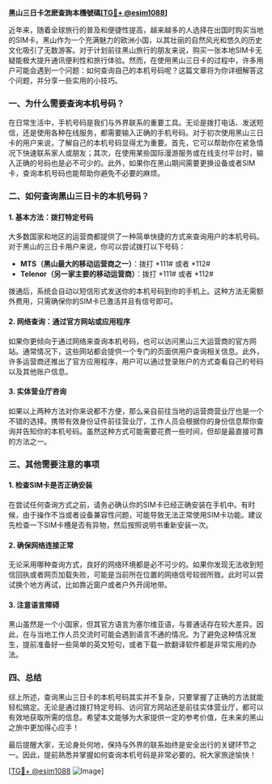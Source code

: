**黑山三日卡怎麽查詢本機號碼[[TG💪+ @esim1088](https://t.me/s/esim1088)]**

近年来，随着全球旅行的普及和便捷性提高，越来越多的人选择在出国时购买当地的SIM卡。黑山作为一个充满魅力的欧洲小国，以其壮丽的自然风光和悠久的历史文化吸引了无数游客。对于计划前往黑山旅行的朋友来说，购买一张本地SIM卡无疑能极大提升通讯便利性和旅行体验。然而，在使用黑山三日卡的过程中，许多用户可能会遇到一个问题：如何查询自己的本机号码呢？这篇文章将为你详细解答这个问题，并分享一些实用的小技巧。

### 一、为什么需要查询本机号码？

在日常生活中，手机号码是我们与外界联系的重要工具。无论是拨打电话、发送短信，还是使用各种在线服务，都需要输入正确的手机号码。对于初次使用黑山三日卡的用户来说，了解自己的本机号码显得尤为重要。首先，它可以帮助你在紧急情况下快速联系家人或朋友；其次，在使用某些国际漫游服务或在线支付平台时，输入正确的号码也是必不可少的。此外，如果你在黑山期间需要更换设备或者SIM卡，查询本机号码也能帮助你避免不必要的麻烦。

### 二、如何查询黑山三日卡的本机号码？

#### 1. 基本方法：拨打特定号码

大多数国家和地区的运营商都提供了一种简单快捷的方式来查询用户的本机号码。对于黑山的三日卡用户来说，你可以尝试拨打以下号码：

- **MTS（黑山最大的移动运营商之一）**：拨打 *111# 或者 *112#
- **Telenor（另一家主要的移动运营商）**：拨打 *111# 或者 *112#

拨通后，系统会自动以短信形式发送你的本机号码到你的手机上。这种方法无需额外费用，只需确保你的SIM卡已激活并且有信号即可。

#### 2. 网络查询：通过官方网站或应用程序

如果你更倾向于通过网络来查询本机号码，也可以访问黑山三大运营商的官方网站。通常情况下，这些网站都会提供一个专门的页面供用户查询相关信息。此外，许多运营商还推出了官方应用程序，用户可以通过登录账户的方式查看自己的号码以及其他账户信息。

#### 3. 实体营业厅咨询

如果以上两种方法对你来说都不方便，那么亲自前往当地的运营商营业厅也是一个不错的选择。携带有效身份证件前往营业厅，工作人员会根据你的身份信息帮你查询并告知你的本机号码。虽然这种方式可能需要花费一些时间，但却是最直接可靠的方法之一。

### 三、其他需要注意的事项

#### 1. 检查SIM卡是否正确安装

在尝试任何查询方式之前，请务必确认你的SIM卡已经正确安装在手机中。有时候，由于操作不当或者设备兼容性问题，可能导致无法正常使用SIM卡功能。建议先检查一下SIM卡槽是否有异物，然后按照说明书重新安装一次。

#### 2. 确保网络连接正常

无论采用哪种查询方式，良好的网络环境都是必不可少的。如果你发现无法收到短信回执或者网页加载失败，可能是当前所在位置的网络信号较弱所致。此时可以尝试换个地方再试，比如靠近窗户或者户外开阔地带。

#### 3. 注意语言障碍

黑山虽然是一个小国家，但其官方语言为塞尔维亚语，与普通话存在较大差异。因此，在与当地工作人员交流时可能会遇到语言不通的情况。为了避免这种情况发生，提前准备好一些简单的英文短句，或者下载一款翻译软件都是非常实用的办法。

### 四、总结

综上所述，查询黑山三日卡的本机号码其实并不复杂，只要掌握了正确的方法就能轻松搞定。无论是通过拨打特定号码、访问官方网站还是前往实体营业厅，都可以有效地获取所需的信息。希望本文能够为大家提供一定的参考价值，在未来的黑山之旅中更加得心应手！

最后提醒大家，无论身处何地，保持与外界的联系始终是安全出行的关键环节之一。因此，提前熟悉并掌握如何查询本机号码是非常必要的。祝大家旅途愉快！

[[TG💪+ @esim1088](https://t.me/s/esim1088) ![Image](https://i.postimg.cc/4NQfJmqS/Snipaste-2025-05-13-00-14-12.png)]